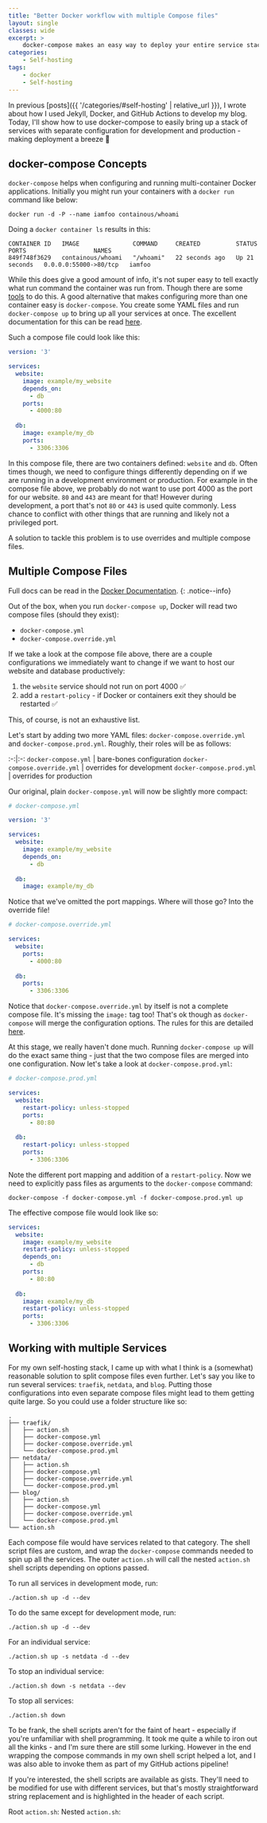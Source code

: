 ```yaml
---
title: "Better Docker workflow with multiple Compose files"
layout: single
classes: wide
excerpt: >
    docker-compose makes an easy way to deploy your entire service stack, for development *and* production! 📝
categories:
    - Self-hosting
tags:
    - docker
    - Self-hosting
---
```


In previous [posts]({{ '/categories/#self-hosting' | relative_url }}), I wrote about how I used Jekyll, Docker, and GitHub Actions to develop my blog. Today, I'll show how to use docker-compose to easily bring up a stack of services with separate configuration for development and production - making deployment a breeze 💨

## docker-compose Concepts

`docker-compose` helps when configuring and running multi-container Docker applications. Initially you might run your containers with a `docker run` command like below:

```shell
docker run -d -P --name iamfoo containous/whoami
```

Doing a `docker container ls` results in this:

```
CONTAINER ID   IMAGE               COMMAND     CREATED          STATUS          PORTS                   NAMES
849f748f3629   containous/whoami   "/whoami"   22 seconds ago   Up 21 seconds   0.0.0.0:55000->80/tcp   iamfoo
```

While this does give a good amount of info, it's not super easy to tell exactly what run command the container was run from. Though there are some [tools](https://github.com/nexdrew/rekcod) to do this.
A good alternative that makes configuring more than one container easy is `docker-compose`. You create some YAML files and run `docker-compose up` to bring up all your services at once. The excellent documentation for this can be read [here](https://docs.docker.com/compose/).

Such a compose file could look like this:

```yml
version: '3'

services:
  website:
    image: example/my_website
    depends_on:
      - db
    ports:
      - 4000:80
  
  db:
    image: example/my_db
    ports:
      - 3306:3306
```

In this compose file, there are two containers defined: `website` and `db`. Often times though, we need to configure things differently depending on if we are running in a development environment or production. For example in the compose file above, we probably do not want to use port 4000 as the port for our website. `80` and `443` are meant for that! However during development, a port that's not `80` or `443` is used quite commonly. Less chance to conflict with other things that are running and likely not a privileged port.

A solution to tackle this problem is to use overrides and multiple compose files.

## Multiple Compose Files  

Full docs can be read in the [Docker Documentation](https://docs.docker.com/compose/extends/#different-environments). 
{: .notice--info}

Out of the box, when you run `docker-compose up`, Docker will read two compose files (should they exist):

- `docker-compose.yml`
- `docker-compose.override.yml`

If we take a look at the compose file above, there are a couple configurations we immediately want to change if we want to host our website and database productively:

1. the `website` service should not run on port 4000 ✅
2. add a `restart-policy` - if Docker or containers exit they should be restarted ✅ 

This, of course, is not an exhaustive list.

Let's start by adding two more YAML files: `docker-compose.override.yml` and `docker-compose.prod.yml`. 
Roughly, their roles will be as follows:

:-:|:-:
`docker-compose.yml` | bare-bones configuration
`docker-compose.override.yml` | overrides for development
`docker-compose.prod.yml` | overrides for production

Our original, plain `docker-compose.yml` will now be slightly more compact:

```yml
# docker-compose.yml

version: '3'

services:
  website:
    image: example/my_website
    depends_on:
      - db
  
  db:
    image: example/my_db
```

Notice that we've omitted the port mappings. Where will those go? Into the override file!

```yml
# docker-compose.override.yml

services:
  website:
    ports:
      - 4000:80
  
  db:
    ports:
      - 3306:3306
```

Notice that `docker-compose.override.yml` by itself is not a complete compose file. It's missing the `image:` tag too! That's ok though as `docker-compose` will merge the configuration options. The rules for this are detailed [here](https://docs.docker.com/compose/extends/#adding-and-overriding-configuration).

At this stage, we really haven't done much. Running `docker-compose up` will do the exact same thing - just that the two compose files are merged into one configuration. Now let's take a look at `docker-compose.prod.yml`:

```yml
# docker-compose.prod.yml

services:
  website:
    restart-policy: unless-stopped
    ports:
      - 80:80
  
  db:
    restart-policy: unless-stopped
    ports:
      - 3306:3306
```

Note the different port mapping and addition of a `restart-policy`. Now we need to explicitly pass files as arguments to the `docker-compose` command:

`docker-compose -f docker-compose.yml -f docker-compose.prod.yml up`

The effective compose file would look like so:

```yml
services:
  website:
    image: example/my_website
    restart-policy: unless-stopped
    depends_on:
      - db
    ports:
      - 80:80
  
  db:
    image: example/my_db
    restart-policy: unless-stopped
    ports:
      - 3306:3306
```

## Working with multiple Services

For my own self-hosting stack, I came up with what I think is a (somewhat) reasonable solution to split compose files even further. Let's say you like to run several services: `traefik`, `netdata`, and `blog`. Putting those configurations into even separate compose files might lead to them getting quite large. So you could use a folder structure like so:

```
.
├── traefik/
│   ├── action.sh
│   ├── docker-compose.yml
│   ├── docker-compose.override.yml
│   └── docker-compose.prod.yml
├── netdata/
│   ├── action.sh
│   ├── docker-compose.yml
│   ├── docker-compose.override.yml
│   └── docker-compose.prod.yml
├── blog/
│   ├── action.sh
│   ├── docker-compose.yml
│   ├── docker-compose.override.yml
│   └── docker-compose.prod.yml
└── action.sh
```

Each compose file would have services related to that category. The shell script files are custom, and wrap the `docker-compose` commands needed to spin up all the services. The outer `action.sh` will call the nested `action.sh` shell scripts depending on options passed. 

To run all services in development mode, run:

`./action.sh up -d --dev`

To do the same except for development mode, run:

`./action.sh up -d --dev`

For an individual service:

`./action.sh up -s netdata -d --dev`

To stop an individual service:

`./action.sh down -s netdata --dev`

To stop all services:

`./action.sh down`

To be frank, the shell scripts aren't for the faint of heart - especially if you're unfamiliar with shell programming. It took me quite a while to iron out all the kinks - and I'm sure there are still some lurking. However in the end wrapping the compose commands in my own shell script helped a lot, and I was also able to invoke them as part of my GitHub actions pipeline!

If you're interested, the shell scripts are available as gists. They'll need to be modified for use with different services, but that's mostly straightforward string replacement and is highlighted in the header of each script.

Root `action.sh`: 
Nested `action.sh`:
